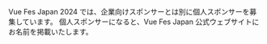 Vue Fes Japan 2024 では、企業向けスポンサーとは別に個人スポンサーを募集しています。 個人スポンサーになると、Vue Fes Japan 公式ウェブサイトにお名前を掲載いたします。
